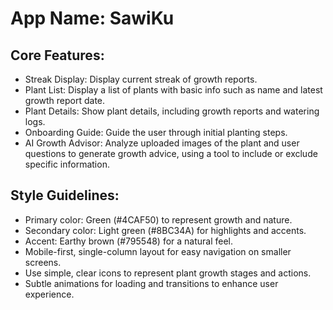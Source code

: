 # **App Name**: SawiKu

## Core Features:

- Streak Display: Display current streak of growth reports.
- Plant List: Display a list of plants with basic info such as name and latest growth report date.
- Plant Details: Show plant details, including growth reports and watering logs.
- Onboarding Guide: Guide the user through initial planting steps.
- AI Growth Advisor: Analyze uploaded images of the plant and user questions to generate growth advice, using a tool to include or exclude specific information.

## Style Guidelines:

- Primary color: Green (#4CAF50) to represent growth and nature.
- Secondary color: Light green (#8BC34A) for highlights and accents.
- Accent: Earthy brown (#795548) for a natural feel.
- Mobile-first, single-column layout for easy navigation on smaller screens.
- Use simple, clear icons to represent plant growth stages and actions.
- Subtle animations for loading and transitions to enhance user experience.